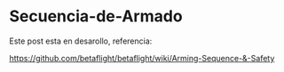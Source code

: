 # Secuencia-de-Armado

Este post esta en desarollo, referencia:

https://github.com/betaflight/betaflight/wiki/Arming-Sequence-&-Safety

